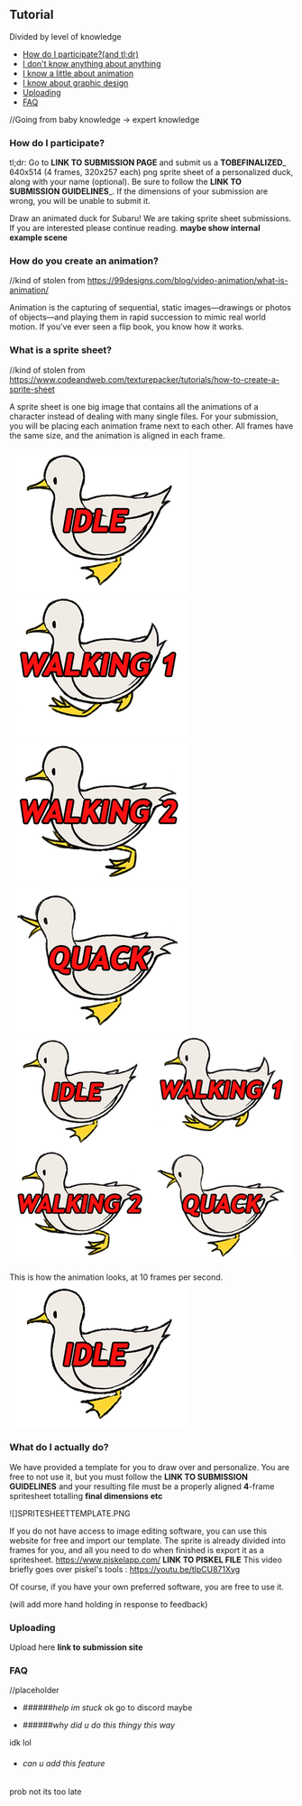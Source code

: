 ## Tutorial

Divided by level of knowledge
* [How do I participate?(and tl;dr)](#how-do-i-participate-tldr)
* [I don't know anything about anything](#how-do-you-create-an-animation)
* [I know a little about animation](#what-is-a-sprite-sheet)
* [I know about graphic design](#what-do-i-actually-do)
* [Uploading](#uploading)
* [FAQ](#faq)

//Going from baby knowledge -> expert knowledge
### How do I participate?
tl;dr: Go to __LINK TO SUBMISSION PAGE__ and submit us a __TOBEFINALIZED___ 640x514 (4 frames, 320x257 each) png sprite sheet of a personalized duck, along with your name (optional). Be sure to follow the __LINK TO SUBMISSION GUIDELINES___. If the dimensions of your submission are wrong, you will be unable to submit it.

Draw an animated duck for Subaru! We are taking sprite sheet submissions. If you are interested please continue reading.
__maybe show internal example scene__


### How do you create an animation?
//kind of stolen from https://99designs.com/blog/video-animation/what-is-animation/

Animation is the capturing of sequential, static images—drawings or photos of objects—and playing them in rapid succession to mimic real world motion. If you’ve ever seen a flip book, you know how it works.


### What is a sprite sheet?
//kind of stolen from https://www.codeandweb.com/texturepacker/tutorials/how-to-create-a-sprite-sheet

A sprite sheet is one big image that contains all the animations of a character instead of dealing with many single files.
For your submission, you will be placing each animation frame next to each other. All frames have the same size, and the animation is aligned in each frame.

![frame1.png](frame1.png) ![frame2.png](frame2.png) ![frame3.png](frame3.png) ![frame4.png](frame4.png)
![spritesheet.png](spritesheet.png)

This is how the animation looks, at 10 frames per second.
![](example.gif)

### What do I actually do?
We have provided a template for you to draw over and personalize. You are free to not use it, but you must follow the __LINK TO SUBMISSION GUIDELINES__ and your resulting file must be a properly aligned __4__-frame spritesheet totalling __final dimensions etc__

![]SPRITESHEETTEMPLATE.PNG

If you do not have access to image editing software, you can use this website for free and import our template. The sprite is already divided into frames for you, and all you need to do when finished is export it as a spritesheet. https://www.piskelapp.com/
__LINK TO PISKEL FILE__
This video briefly goes over piskel's tools : https://youtu.be/tlpCU871Xyg

Of course, if you have your own preferred software, you are free to use it.

(will add more hand holding in response to feedback)

### Uploading
Upload here __link to submission site__

### FAQ
//placeholder

- ######*help im stuck*
ok go to discord maybe


- ######*why did u do this thingy this way*

idk lol

- ###### *can u add this feature*

prob not its too late
